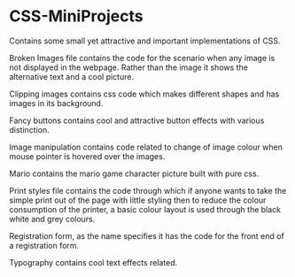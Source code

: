 # CSS-MiniProjects
Contains some small yet attractive and important implementations of CSS. 

Broken Images file contains the code for the scenario when any image is not displayed in the webpage. 
Rather than the image it shows the alternative text and a cool picture.

Clipping images contains css code which makes different shapes and has images in its background.
     
Fancy buttons contains cool and attractive button effects with various distinction.

Image manipulation contains code related to change of image colour when mouse pointer is hovered over the images.

Mario contains the mario game character picture built with pure css.

Print styles file contains the code through which if anyone wants to take the simple print out of the page with little styling then to reduce the colour consumption of the printer, a basic colour layout is used through the black white and grey colours.     

Registration form, as the name specifies it has the code for the front end of a registration form.

Typography contains cool text effects related.
